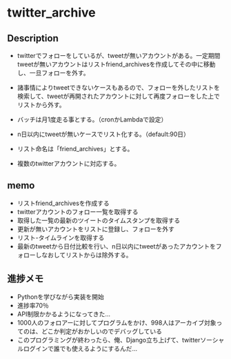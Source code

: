# twitter_archive

## Description

- twitterでフォローをしているが、tweetが無いアカウントがある。一定期間tweetが無いアカウントはリストfriend_archivesを作成してその中に移動し、一旦フォローを外す。

- 諸事情によりtweetできないケースもあるので、フォローを外したリストを検索して、tweetが再開されたアカウントに対して再度フォローをした上でリストから外す。

- バッチは月1度走る事とする。（cronかLambdaで設定）

- n日以内にtweetが無いケースでリスト化する。（default:90日）

- リスト命名は「friend_archives」とする。

- 複数のtwitterアカウントに対応する。

## memo
- リストfriend_archivesを作成する
- twitterアカウントのフォロー一覧を取得する
- 取得した一覧の最新のツイートのタイムスタンプを取得する
- 更新が無いアカウントをリストに登録し、フォローを外す
- リスト-タイムラインを取得する
- 最新のtweetから日付比較を行い、n日以内にtweetがあったアカウントをフォローしなおしてリストからは除外する。

## 進捗メモ
- Pythonを学びながら実装を開始
- 進捗率70％
- API制限かかるようになってきた…
- 1000人のフォロアーに対してプログラムをかけ、998人はアーカイブ対象ってのは、どこか判定がおかしいのでデバッグしている
- このプログラミングが終わったら、俺、Django立ち上げて、twitterソーシャルログインで誰でも使えるようにするんだ…
